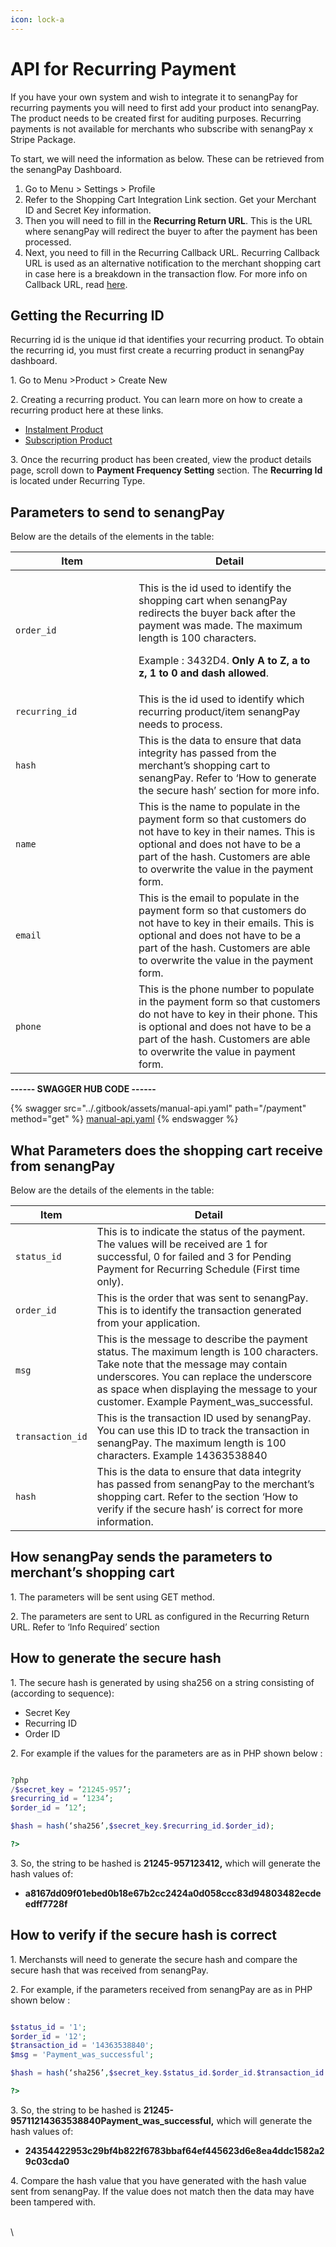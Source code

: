 ```yaml
---
icon: lock-a
---
```


# API for Recurring Payment

If you have your own system and wish to integrate it to senangPay for recurring payments you will need to first add your product into senangPay. The product needs to be created first for auditing purposes. Recurring payments is not available for merchants who subscribe with senangPay x Stripe Package.



To start, we will need the information as below. These can be retrieved from the senangPay Dashboard.

1. Go to Menu > Settings > Profile
2. Refer to the Shopping Cart Integration Link section. Get your Merchant ID and Secret Key information.
3. Then you will need to fill in the **Recurring Return URL**. This is the URL where senangPay will redirect the buyer to after the payment has been processed.
4. Next, you need to fill in the Recurring Callback URL. Recurring Callback URL is used as an alternative notification to the merchant shopping cart in case here is a breakdown in the transaction flow. For more info on Callback URL, read [here](https://guide.senangpay.my/callback-url/).



## **Getting the Recurring ID**

Recurring id is the unique id that identifies your recurring product. To obtain the recurring id, you must first create a recurring product in senangPay dashboard.

1\. Go to Menu >Product > Create New

2\. Creating a recurring product. You can learn more on how to create a recurring product here at these links.

* &#x20;[Instalment Product](https://guide.senangpay.my/recurring-payment-instalment/)
* &#x20;[Subscription Product](https://guide.senangpay.my/recurring-payment-subscription/)

3\. Once the recurring product has been created, view the product details page, scroll down to **Payment Frequency Setting** section. The **Recurring Id** is located under Recurring Type.



## **Parameters to send to senangPay**

Below are the details of the elements in the table:

<table><thead><tr><th width="181">Item</th><th>Detail</th></tr></thead><tbody><tr><td><code>order_id</code></td><td><p>This is the id used to identify the shopping cart when senangPay redirects the buyer back after the payment was made. The maximum length is 100 characters. </p><p>Example :  3432D4. <strong>Only A to Z, a to z, 1 to 0 and dash allowed</strong>.</p></td></tr><tr><td><code>recurring_id</code></td><td>This is the id used to identify which recurring product/item senangPay needs to process.</td></tr><tr><td><code>hash</code></td><td>This is the data to ensure that data integrity has passed from the merchant’s shopping cart to senangPay. Refer to ‘How to generate the secure hash’ section for more info.</td></tr><tr><td><code>name</code></td><td>This is the name to populate in the payment form so that customers do not have to key in their names. This is optional and does not have to be a part of the hash. Customers are able to overwrite the value in the payment form.</td></tr><tr><td><code>email</code></td><td>This is the email to populate in the payment form so that customers do not have to key in their emails. This is optional and does not have to be a part of the hash. Customers are able to overwrite the value in the payment form.</td></tr><tr><td><code>phone</code></td><td>This is the phone number to populate in the payment form so that customers do not have to key in their phone. This is optional and does not have to be a part of the hash. Customers are able to overwrite the value in payment form.</td></tr></tbody></table>



&#x20;**------ SWAGGER HUB CODE ------**



{% swagger src="../.gitbook/assets/manual-api.yaml" path="/payment" method="get" %}
[manual-api.yaml](../.gitbook/assets/manual-api.yaml)
{% endswagger %}

## **What Parameters does the shopping cart receive from senangPay**

Below are the details of the elements in the table:

| Item             | Detail                                                                                                                                                                                                                                                                |
| ---------------- | --------------------------------------------------------------------------------------------------------------------------------------------------------------------------------------------------------------------------------------------------------------------- |
| `status_id`      | This is to indicate the status of the payment. The values will be received are 1 for successful, 0 for failed and 3 for Pending Payment for Recurring Schedule (First time only).                                                                                     |
| `order_id`       | This is the order that was sent to senangPay. This is to identify the transaction generated from your application.                                                                                                                                                    |
| `msg`            | This is the message to describe the payment status. The maximum length is 100 characters. Take note that the message may contain underscores. You can replace the underscore as space when displaying the message to your customer. Example Payment\_was\_successful. |
| `transaction_id` | This is the transaction ID used by senangPay. You can use this ID to track the transaction in senangPay. The maximum length is 100 characters. Example 14363538840                                                                                                    |
| `hash`           | This is the data to ensure that data integrity has passed from senangPay to the merchant’s shopping cart. Refer to the section ‘How to verify if the secure hash’ is correct for more information.                                                                    |

## **How senangPay sends the parameters to merchant’s shopping cart**

1\. The parameters will be sent using GET method.

2\. The parameters are sent to URL as configured in the Recurring Return URL. Refer to ‘Info Required’ section



## **How to generate the secure hash**

1\. The secure hash is generated by using sha256 on a string consisting of (according to sequence):

* Secret Key
* Recurring ID
* Order ID

2\. For example if the values for the parameters are as in PHP  shown below :&#x20;



```php

?php
/$secret_key = ‘21245-957’;
$recurring_id = ‘1234’;
$order_id = ’12’;

$hash = hash(‘sha256’,$secret_key.$recurring_id.$order_id);

?>

```

3\. So, the string to be hashed is **21245-957123412,** which will generate the hash values of:

* **a8167dd09f01ebed0b18e67b2cc2424a0d058ccc83d94803482ecdeedff7728f**



## **How to verify if the secure hash is correct**

1\. Merchansts will need to generate the secure hash and compare the secure hash that was received from senangPay.

2\. For example, if the parameters received from senangPay are as in PHP shown below :&#x20;



```php

$status_id = '1';
$order_id = '12';
$transaction_id = '14363538840';
$msg = 'Payment_was_successful';

$hash = hash(‘sha256’,$secret_key.$status_id.$order_id.$transaction_id.$msg);

?>

```

3\. So, the string to be hashed is **21245-95711214363538840Payment\_was\_successful,** which will generate the hash values of:

* **24354422953c29bf4b822f6783bbaf64ef445623d6e8ea4ddc1582a29c03cda0**

4\. Compare the hash value that you have generated with the hash value sent from senangPay. If the value does not match then the data may have been tampered with.

\
\
